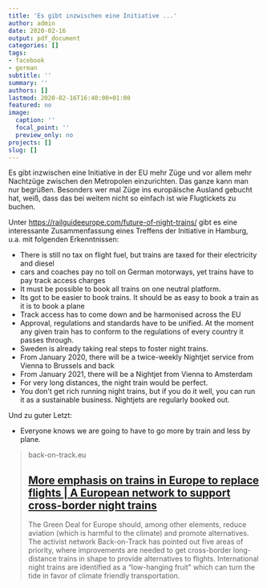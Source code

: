 ```yaml
---
title: 'Es gibt inzwischen eine Initiative ...'
author: admin
date: 2020-02-16
output: pdf_document
categories: []
tags:
- facebook
- german
subtitle: ''
summary: ''
authors: []
lastmod: 2020-02-16T16:40:00+01:00
featured: no
image:
  caption: ''
  focal_point: ''
  preview_only: no
projects: []
slug: []
---
```

Es gibt inzwischen eine Initiative in der EU mehr Züge  und vor allem mehr Nachtzüge zwischen den Metropolen einzurichten. Das ganze kann man nur begrüßen. Besonders wer mal Züge ins europäische Ausland gebucht hat, weiß, dass das bei weitem nicht so einfach ist wie Flugtickets zu buchen. 

Unter
https://railguideeurope.com/future-of-night-trains/ gibt es eine interessante Zusammenfassung eines Treffens der Initiative in Hamburg, u.a. mit folgenden Erkenntnissen:

- There is still no tax on flight fuel, but trains are taxed for their electricity and diesel
- cars and coaches pay no toll on German motorways, yet trains have to pay track access charges
- It must be possible to book all trains on one neutral platform.
- Its got to be easier to book trains. It should be as easy to book a train as it is to book a plane
- Track access has to come down and be harmonised across the EU
- Approval, regulations and standards have to be unified. At the moment any given train has to conform to the regulations of every country it passes through.
- Sweden is already taking real steps to foster night trains.
- From January 2020, there will be a twice-weekly Nightjet service from Vienna to Brussels and back
- From January 2021, there will be a Nightjet from Vienna to Amsterdam
- For very long distances, the night train would be perfect.
- You don't get rich running night trains, but if you do it well, you can run it as a sustainable business. Nightjets are regularly booked out.

Und zu guter Letzt:

- Everyone knows we are going to have to go more by train and less by plane.
> back-on-track.eu
> ## [More emphasis on trains in Europe to replace flights | A European network to support cross-border night trains](https://back-on-track.eu/more-emphasis-on-trains-in-europe-to-replace-flights/)
>
>The Green
Deal for Europe should, among other elements, reduce aviation (which is harmful
to the climate) and promote alternatives. The activist network Back-on-Track
has pointed out five areas of priority, where improvements are needed to get
cross-border long-distance trains in shape to provide alternatives to flights.
International night trains are identified as a “low-hanging fruit” which can
turn the tide in favor of climate friendly transportation.

